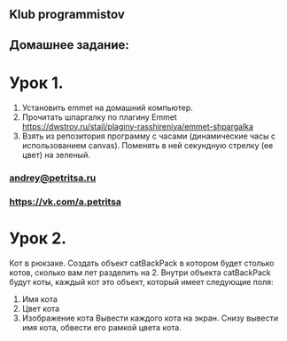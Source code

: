 ﻿## Klub programmistov

## Домашнее задание:
# Урок 1.
1. Установить emmet на домашний компьютер.
2. Прочитать шпаргалку по плагину Emmet https://dwstroy.ru/stail/plaginy-rasshireniya/emmet-shpargalka
3. Взять из репозитория программу с часами (динамические часы с использованием canvas). Поменять в ней секундную стрелку (ее цвет) на зеленый. 
### andrey@petritsa.ru
### https://vk.com/a.petritsa

# Урок 2. 
Кот в рюкзаке.
Создать объект catBackPack в котором будет столько котов, сколько вам лет разделить на 2.
Внутри объекта catBackPack будут коты, каждый кот это объект, который имеет следующие поля:
1. Имя кота
2. Цвет кота
3. Изображение кота
Вывести каждого кота на экран. Снизу вывести имя кота, обвести его рамкой цвета кота.


